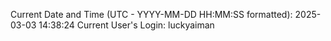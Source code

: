 Current Date and Time (UTC - YYYY-MM-DD HH:MM:SS formatted): 2025-03-03 14:38:24
Current User's Login: luckyaiman
